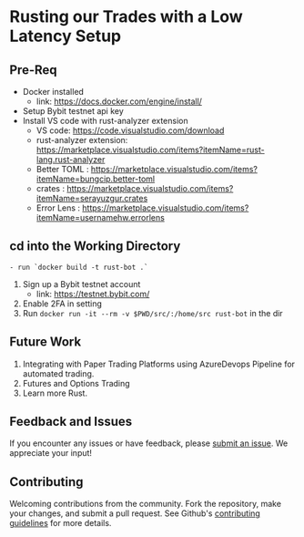 # Rusting our Trades with a Low Latency Setup

## Pre-Req
- Docker installed
    - link: https://docs.docker.com/engine/install/
- Setup Bybit testnet api key
- Install VS code with rust-analyzer extension
    - VS code: https://code.visualstudio.com/download
    - rust-analyzer extension: https://marketplace.visualstudio.com/items?itemName=rust-lang.rust-analyzer
    - Better TOML : https://marketplace.visualstudio.com/items?itemName=bungcip.better-toml
    - crates : https://marketplace.visualstudio.com/items?itemName=serayuzgur.crates
    - Error Lens : https://marketplace.visualstudio.com/items?itemName=usernamehw.errorlens


## **cd into the Working Directory** 
    - run `docker build -t rust-bot .` 
1. Sign up a Bybit testnet account
    - link: https://testnet.bybit.com/
2. Enable 2FA in setting
3. Run `docker run -it --rm -v $PWD/src/:/home/src rust-bot` in the dir

## Future Work

1. Integrating with Paper Trading Platforms using AzureDevops Pipeline for automated trading.
2. Futures and Options Trading
3. Learn more Rust.

## Feedback and Issues

If you encounter any issues or have feedback, please [submit an issue](https://github.com/NeoZ666/Rust-Trading-Bot/issues). We appreciate your input!

## Contributing

Welcoming contributions from the community. Fork the repository, make your changes, and submit a pull request. See Github's [contributing guidelines](https://docs.github.com/en/communities/setting-up-your-project-for-healthy-contributions/setting-guidelines-for-repository-contributors) for more details.
